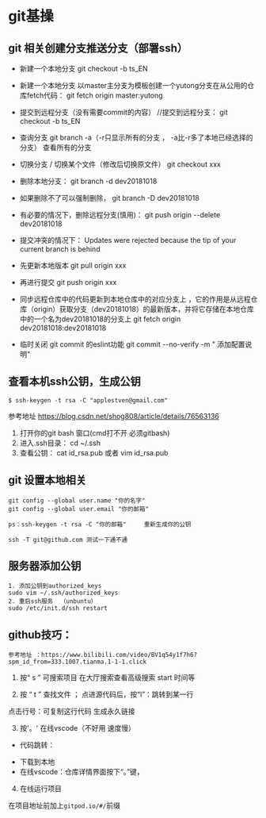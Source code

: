 # git基操 
## git  相关创建分支推送分支（部署ssh）
- 新建一个本地分支 
    git checkout -b ts_EN

- 新建一个本地分支 以master主分支为模板创建一个yutong分支在从公用的仓库fetch代码：
    git fetch origin master:yutong

- 提交到远程分支（没有需要commit的内容） //提交到远程分支：
    git checkout -b ts_EN

- 查询分支
    git branch -a（-r只显示所有的分支 ， -a比-r多了本地已经选择的分支）  查看所有的分支  

- 切换分支  / 切换某个文件（修改后切换原文件） 
    git checkout   xxx  

- 删除本地分支： 
    git branch -d dev20181018

- 如果删除不了可以强制删除，
    git branch -D dev20181018

- 有必要的情况下，删除远程分支(慎用)：
    git push origin --delete dev20181018

- 提交冲突的情况下： 
    Updates were rejected because the tip of your current branch is behind

- 先更新本地版本  git pull  origin  xxx  
- 再进行提交   git  push origin xxx 

- 同步远程仓库中的代码更新到本地仓库中的对应分支上 ，它的作用是从远程仓库（origin）获取分支（dev20181018）的最新版本，并将它存储在本地仓库中的一个名为dev20181018的分支上
    git fetch origin dev20181018:dev20181018

- 临时关闭 git commit 的eslint功能 
    git commit --no-verify -m " 添加配置说明"  

##  查看本机ssh公钥，生成公钥
    $ ssh-keygen -t rsa -C "applestven@gmail.com"
参考地址 https://blog.csdn.net/shog808/article/details/76563136

1. 打开你的git bash 窗口(cmd打不开 必须gitbash)
2. 进入.ssh目录： cd ~/.ssh
3. 查看公钥： cat id_rsa.pub 或者 vim id_rsa.pub

## git 设置本地相关
    git config --global user.name "你的名字"
    git config --global user.email "你的邮箱"

    ps：ssh-keygen -t rsa -C "你的邮箱"     重新生成你的公钥

    ssh -T git@github.com 测试一下通不通

## 服务器添加公钥

    1. 添加公钥到authorized_keys 
    sudo vim ~/.ssh/authorized_keys
    2. 重启ssh服务  （unbuntu）
    sudo /etc/init.d/ssh restart


## github技巧： 

    参考地址 ：https://www.bilibili.com/video/BV1q54y1f7h6?spm_id_from=333.1007.tianma.1-1-1.click

1.  按“ s ”  可搜索项目  在大厅搜索查看高级搜索  start  时间等

2.  按 “ t ” 查找文件 ； 点进源代码后，按“l”：跳转到某一行 

点击行号：可复制这行代码 生成永久链接

3. 按'。' 在线vscode（不好用 速度慢）
-  代码跳转：
+ 下载到本地
+  在线vscode：仓库详情界面按下“。”键，

4. 在线运行项目

在项目地址前加上`gitpod.io/#/`前缀
<!-- 登陆：
加载：
运行： -->

